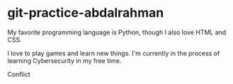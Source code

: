 # git-practice-abdalrahman
My favorite programming language is Python, though I also love HTML and CSS. 

I love to play games and learn new things. I'm currently in the process of learning Cybersecurity in my free time.

Conflict

